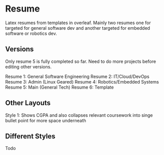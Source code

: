 # Resume
Latex resumes from templates in overleaf. Mainly two resumes one for targeted for general software dev and another targeted for embedded software or robotics dev. 

## Versions
Only resume 5 is fully completed so far. Need to do more projects before editing other versions.

Resume 1: General Software Engineering
Resume 2: IT/Cloud/DevOps
Resume 3: Admin (Linux Geared)
Resume 4: Robotics/Embedded Systems
Resume 5: Main (General Tech)
Resume 6: Template

## Other Layouts
Style 1: Shows CGPA and also collapses relevant coursework into singe bullet point for more space underneath

## Different Styles
Todo